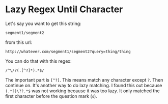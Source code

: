 # Lazy Regex Until Character

Let's say you want to get this string:
```
segment1/segment2
```
from this url:
```
http://whatever.com/segment1/segment2?query=thing/thing
```

You can do that with this regex:
```
/^\/?(.[^?]*).*$/
```

The important part is `[^?]`. This means match any character except `?`. Then continue on. It's another way to do lazy matching. I found this out because `(.*?)\??.*$` was not working because it was too lazy. It only matched the first character before the question mark (`s`).

